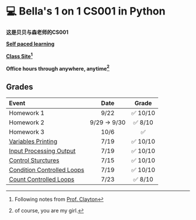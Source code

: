 # :computer: Bella's 1 on 1 CS001 in Python

**这是贝贝与森老师的CS001**

**[Self paced learning](https://cs.nyu.edu/elearning/CSCI_UA_0002/index.php)**  

**[Class Site](https://cs.nyu.edu/courses/spring25/CSCI-UA.0002-006/notes/)[^1]**

**Office hours through anywhere, anytime[^2]** 


## Grades
<!-- :black_square_button:  -->
| Event                                                                                                                      |     Date     |          Grade           |
| :------------------------------------------------------------------------------------------------------------------------- | :----------: | :----------------------: |
| Homework 1                                                                                                                 |     9/22     | :white_check_mark: 10/10 |
| Homework 2                                                                                                                 | 9/29 -> 9/30 | :white_check_mark: 8/10  |
| Homework 3                                                                                                                 |     10/6     |    :white_check_mark:    |
| [Variables Printing](https://cs.nyu.edu/courses/spring25/CSCI-UA.0002-006/assignments/variables-printing/)                 |     7/19     | :white_check_mark: 10/10 |
| [Input Processing Output](https://cs.nyu.edu/courses/spring25/CSCI-UA.0002-006/assignments/input-processing-output/)       |     7/19     | :white_check_mark: 10/10 |
| [Control Sturctures](https://cs.nyu.edu/courses/spring25/CSCI-UA.0002-006/assignments/control-structures/)                 |     7/15     | :white_check_mark: 10/10 |
| [Condition Controlled Loops](https://cs.nyu.edu/courses/spring25/CSCI-UA.0002-006/assignments/condition-controlled-loops/) |     7/19     | :white_check_mark: 10/10 |
| [Count Controlled Loops](https://cs.nyu.edu/courses/spring25/CSCI-UA.0002-006/assignments/count-controlled-loops/)         |     7/23     | :white_check_mark: 8/10  |

[^1]: Following notes from [Prof. Clayton](https://cs.nyu.edu/~jclayton/)
[^2]: of course, you are my girl.
